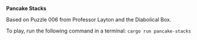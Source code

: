 **Pancake Stacks**

Based on Puzzle 006 from Professor Layton and the Diabolical Box.

To play, run the following command in a terminal:
`cargo run pancake-stacks` 
